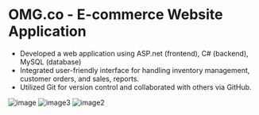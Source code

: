 # OMG.co - E-commerce Website Application

- Developed a web application using ASP.net (frontend), C# (backend), MySQL (database)
- Integrated user-friendly interface for handling inventory management, customer orders, and sales, reports.
- Utilized Git for version control and collaborated with others via GitHub.

![image](https://github.com/user-attachments/assets/f4a4d082-b65b-434f-9359-660992f655ae)
![image3](https://github.com/user-attachments/assets/40129640-ca54-46aa-8071-a174c3898ba7)
![image2](https://github.com/user-attachments/assets/11b0547d-e1cc-4bbe-872f-c3091474c9e9)

